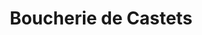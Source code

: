 ---
title: "Boucherie de Castets"
url: /castets-et-castillon/boucherie-de-castets/
shop: boucherie
---
